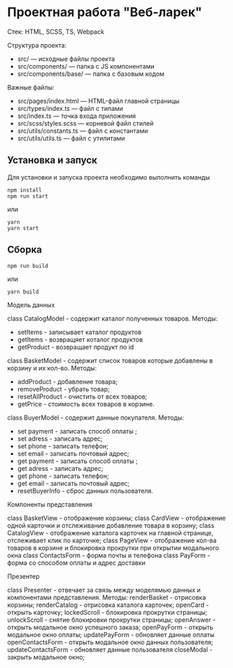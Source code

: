 # Проектная работа "Веб-ларек"

Стек: HTML, SCSS, TS, Webpack

Структура проекта:
- src/ — исходные файлы проекта
- src/components/ — папка с JS компонентами
- src/components/base/ — папка с базовым кодом

Важные файлы:
- src/pages/index.html — HTML-файл главной страницы
- src/types/index.ts — файл с типами
- src/index.ts — точка входа приложения
- src/scss/styles.scss — корневой файл стилей
- src/utils/constants.ts — файл с константами
- src/utils/utils.ts — файл с утилитами

## Установка и запуск
Для установки и запуска проекта необходимо выполнить команды

```
npm install
npm run start
```

или

```
yarn
yarn start
```
## Сборка

```
npm run build
```

или

```
yarn build
```

Модель данных

class CatalogModel - содержит каталог полученных товаров. Методы:
- setItems - записывает каталог продуктов
- getItems - возвращяет коталог продуктов
- getProduct - возвращает продукт по id

class BasketModel - содержит список товаров которые добавлены в корзину и их кол-во. Методы:
- addProduct - добавление товара;
- removeProduct - убрать товар;
- resetAllProduct - очистить от всех товаров;
- getPrice - стоимость всех товаров в корзине.

class BuyerModel - содержит данные покупателя. Методы:
- set payment - записать способ оплаты ;
- set adress - записать адрес;
- set phone - записать телефон;
- set email - записать почтовый адрес;
- get payment - записать способ оплаты ;
- get adress - записать адрес;
- get phone - записать телефон;
- get email - записать почтовый адрес;
- resetBuyerInfo - сброс данных пользователя.

Компоненты представления

class BasketView - отображение корзины;
class CardView - отображение одной карточки и отслеживание добавление товара в корзину;
class CatalogView - отображение каталога карточек на главной странице, отслеживает клик по карточке;
class PageView - отображение кол-ва товаров в корзине и блокировка прокрутки при открытии модального окна
class ContactsForm - форма почты и телефона
class PayForm - форма со способом оплаты и адрес доставки


Презентер

class Presenter - отвечает за связь между моделямью данных и компонентами представления. Методы:
renderBasket - отрисовка корзины;
renderCatalog - отрисовка каталога карточек;
openCard - открыть карточку;
lockedScroll - блокировка прокрутки страницы;
unlockScroll - снятие блокировки прокрутки страницы;
openAnswer - открыть модальное окно успешного заказа;
openPayForm - открыть модальное окно оплаты;
updatePayForm - обновляет данные оплаты
openContactsForm - открыть модальное окно данных пользователя; 
updateContactsForm - обновляет данные пользователя
closeModal - закрыть модальное окно;
